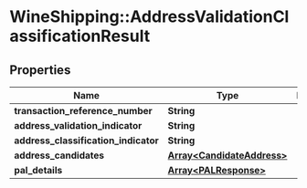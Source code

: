 # WineShipping::AddressValidationClassificationResult

## Properties
Name | Type | Description | Notes
------------ | ------------- | ------------- | -------------
**transaction_reference_number** | **String** |  | [optional] 
**address_validation_indicator** | **String** |  | [optional] 
**address_classification_indicator** | **String** |  | [optional] 
**address_candidates** | [**Array&lt;CandidateAddress&gt;**](CandidateAddress.md) |  | [optional] 
**pal_details** | [**Array&lt;PALResponse&gt;**](PALResponse.md) |  | [optional] 

